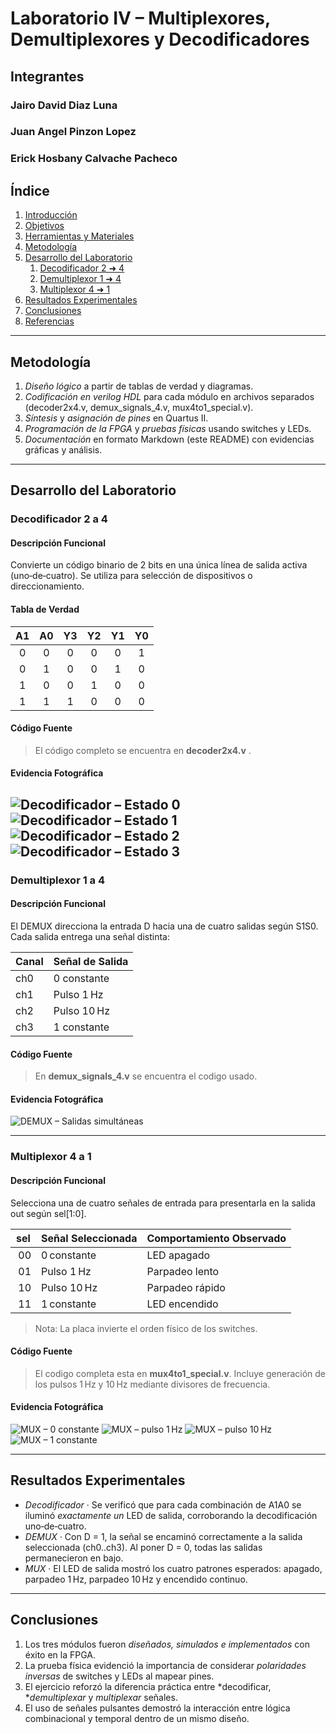 #  Laboratorio IV – Multiplexores, Demultiplexores y Decodificadores


## Integrantes

### Jairo David Diaz Luna

### Juan Angel Pinzon Lopez

### Erick Hosbany Calvache Pacheco

## Índice

1. [Introducción](#introducción)
2. [Objetivos](#objetivos)
3. [Herramientas y Materiales](#herramientas-y-materiales)
4. [Metodología](#metodología)
5. [Desarrollo del Laboratorio](#desarrollo-del-laboratorio)
   1. [Decodificador 2 ➜ 4](#decodificador-2-a-4)
   2. [Demultiplexor 1 ➜ 4](#demultiplexor-1-a-4)
   3. [Multiplexor 4 ➜ 1](#multiplexor-4-a-1)
6. [Resultados Experimentales](#resultados-experimentales)
7. [Conclusiones](#conclusiones)
8. [Referencias](#referencias)

---


## Metodología

1. *Diseño lógico* a partir de tablas de verdad y diagramas.
2. *Codificación en verilog HDL* para cada módulo en archivos separados (decoder2x4.v, demux_signals_4.v, mux4to1_special.v).
4. *Síntesis* y *asignación de pines* en Quartus II.
5. *Programación de la FPGA* y *pruebas físicas* usando switches y LEDs.
6. *Documentación* en formato Markdown (este README) con evidencias gráficas y análisis.

---

## Desarrollo del Laboratorio

### Decodificador 2 a 4

#### Descripción Funcional

Convierte un código binario de 2 bits en una única línea de salida activa (uno‑de‑cuatro). Se utiliza para selección de dispositivos o direccionamiento.

#### Tabla de Verdad

| A1 | A0 | Y3 | Y2 | Y1 | Y0 |
|:--:|:--:|:--:|:--:|:--:|:--:|
| 0  | 0  | 0  | 0  | 0  | 1  |
| 0  | 1  | 0  | 0  | 1  | 0  |
| 1  | 0  | 0  | 1  | 0  | 0  |
| 1  | 1  | 1  | 0  | 0  | 0  |

#### Código Fuente

> El código completo se encuentra en **decoder2x4.v** .

#### Evidencia Fotográfica

![Decodificador – Estado 0](imagenes/codificador_0_0.jpg)
![Decodificador – Estado 1](imagenes/Codificador_0_1.jpg)
![Decodificador – Estado 2](imagenes/Codificador_1_0.jpg)
![Decodificador – Estado 3](imagenes/Codificador_1_1.jpg)
---

### Demultiplexor 1 a 4

#### Descripción Funcional

El DEMUX direcciona la entrada D hacia una de cuatro salidas según S1S0. Cada salida entrega una señal distinta:

| Canal | Señal de Salida |
|-------|-----------------|
| ch0   | 0 constante     |
| ch1   | Pulso 1 Hz      |
| ch2   | Pulso 10 Hz     |
| ch3   | 1 constante     |

#### Código Fuente

> En **demux_signals_4.v** se encuentra el codigo usado.

#### Evidencia Fotográfica

![DEMUX – Salidas simultáneas](imagenes/Demux.jpg)

---

### Multiplexor 4 a 1

#### Descripción Funcional

Selecciona una de cuatro señales de entrada para presentarla en la salida out según sel[1:0].

| sel | Señal Seleccionada | Comportamiento Observado |
|-------|-------------------|--------------------------|
| 00    | 0 constante       | LED apagado              |
| 01    | Pulso 1 Hz        | Parpadeo lento           |
| 10    | Pulso 10 Hz       | Parpadeo rápido          |
| 11    | 1 constante       | LED encendido            |

> Nota: La placa invierte el orden físico de los switches.

#### Código Fuente

> El codigo completa esta en **mux4to1_special.v**. Incluye generación de los pulsos 1 Hz y 10 Hz mediante divisores de frecuencia.

#### Evidencia Fotográfica

![MUX – 0 constante](imagenes/Señal_0_(0_logico)selector_en_00.jpg)
![MUX – pulso 1 Hz](imagenes/Señal_1_(frec_1_HZ)selector_1_0.jpg)
![MUX – pulso 10 Hz](imagenes/Señal_2(10Hz)_%20selector_0_1.jpg)
![MUX – 1 constante](imagenes/Señal_3_(1_logico)_selector_1_1.jpg)

---

## Resultados Experimentales

- *Decodificador* · Se verificó que para cada combinación de A1A0 se iluminó *exactamente un* LED de salida, corroborando la decodificación uno‑de‑cuatro.
- *DEMUX* · Con D = 1, la señal se encaminó correctamente a la salida seleccionada (ch0..ch3). Al poner D = 0, todas las salidas permanecieron en bajo.
- *MUX* · El LED de salida mostró los cuatro patrones esperados: apagado, parpadeo 1 Hz, parpadeo 10 Hz y encendido continuo.

---

## Conclusiones

1. Los tres módulos fueron *diseñados, simulados e implementados* con éxito en la FPGA.
2. La prueba física evidenció la importancia de considerar *polaridades inversas* de switches y LEDs al mapear pines.
3. El ejercicio reforzó la diferencia práctica entre *decodificar, **demultiplexar* y *multiplexar* señales.
4. El uso de señales pulsantes demostró la interacción entre lógica combinacional y temporal dentro de un mismo diseño.
